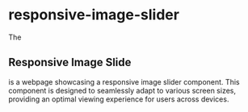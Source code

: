# responsive-image-slider
The <h2>Responsive Image Slide</h1> is a webpage showcasing a responsive image slider component. This component is designed to seamlessly adapt to various screen sizes, providing an optimal viewing experience for users across devices.